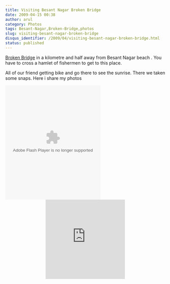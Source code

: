 ```yaml
---
title: Visiting Besant Nagar Broken Bridge
date: 2009-04-15 00:38
author: arul
category: Photos
tags: Besant-Nagar,Broken-Bridge,photos
slug: visiting-besant-nagar-broken-bridge
disqus_identifier: /2009/04/visiting-besant-nagar-broken-bridge.html
status: published
---
```


[Broken Bridge](http://en.wikipedia.org/wiki/Broken_bridge,_Chennai) in
a kilometre and half away from Besant Nagar beach . You have to cross a
hamlet of fishermen to get to this place.

All of our friend getting bike and go there to see the sunrise. There we
taken some snaps. Here i share my photos

<div style="width: 300px; text-align: center;">
<object width="300" height="360" align="center" data="http://w260.photobucket.com/pbwidget.swf?pbwurl=http://w260.photobucket.com/albums/ii28/arulraj1985/Besant Boys/Broken Bridge/c7c5828b.pbw" type="application/x-shockwave-flash">
</object>
</div>
<div style="text-align: center;">
<iframe src="http://wikimapia.org/s/#lat=13.0127951&amp;lon=80.2760375&amp;z=17&amp;l=0&amp;m=a&amp;v=2" width="250" frameborder="0" height="250" align="center">
</iframe>
</div>
